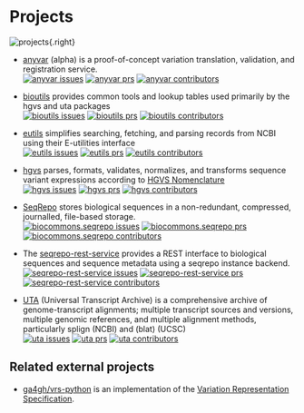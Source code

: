 # Projects

![projects](projects.drawio.svg){.right}

- [anyvar](https://github.com/biocommons/anyvar) (alpha) is a proof-of-concept variation
  translation, validation, and registration service.
  <br/>
  [![anyvar issues](https://img.shields.io/github/issues/biocommons/anyvar)](https://github.com/biocommons/anyvar)
  [![anyvar prs](https://img.shields.io/github/issues-pr/biocommons/anyvar?color=0088ff)](https://github.com/biocommons/anyvar/pulls)
  [![anyvar contributors](https://img.shields.io/github/contributors/biocommons/anyvar)](https://github.com/biocommons/anyvar/graphs/contributors)

- [bioutils](https://github.com/biocommons/bioutils) provides common tools and lookup tables used
  primarily by the hgvs and uta packages
  <br/>
  [![bioutils issues](https://img.shields.io/github/issues/biocommons/bioutils)](https://github.com/biocommons/bioutils)
  [![bioutils prs](https://img.shields.io/github/issues-pr/biocommons/bioutils?color=0088ff)](https://github.com/biocommons/bioutils/pulls)
  [![bioutils contributors](https://img.shields.io/github/contributors/biocommons/bioutils)](https://github.com/biocommons/bioutils/graphs/contributors)

- [eutils](https://github.com/biocommons/eutils) simplifies searching, fetching, and parsing records
  from NCBI using their E-utilities interface
  <br/>
  [![eutils issues](https://img.shields.io/github/issues/biocommons/eutils)](https://github.com/biocommons/eutils)
  [![eutils prs](https://img.shields.io/github/issues-pr/biocommons/eutils?color=0088ff)](https://github.com/biocommons/eutils/pulls)
  [![eutils contributors](https://img.shields.io/github/contributors/biocommons/eutils)](https://github.com/biocommons/eutils/graphs/contributors)

- [hgvs](https://github.com/biocommons/hgvs) parses, formats, validates, normalizes,
  and transforms sequence variant expressions according to [HGVS Nomenclature](https://hgvs-nomenclature.org/)
  <br/>
  [![hgvs issues](https://img.shields.io/github/issues/biocommons/hgvs)](https://github.com/biocommons/hgvs)
  [![hgvs prs](https://img.shields.io/github/issues-pr/biocommons/hgvs?color=0088ff)](https://github.com/biocommons/hgvs/pulls)
  [![hgvs contributors](https://img.shields.io/github/contributors/biocommons/hgvs)](https://github.com/biocommons/hgvs/graphs/contributors)

- [SeqRepo](https://github.com/biocommons/biocommons.seqrepo) stores biological sequences in a
  non-redundant, compressed, journalled, file-based storage.
  <br/>
  [![biocommons.seqrepo issues](https://img.shields.io/github/issues/biocommons/biocommons.seqrepo)](https://github.com/biocommons/biocommons.seqrepo)
  [![biocommons.seqrepo prs](https://img.shields.io/github/issues-pr/biocommons/biocommons.seqrepo?color=0088ff)](https://github.com/biocommons/biocommons.seqrepo/pulls)
  [![biocommons.seqrepo contributors](https://img.shields.io/github/contributors/biocommons/biocommons.seqrepo)](https://github.com/biocommons/biocommons.seqrepo/graphs/contributors)

- The [seqrepo-rest-service](https://github.com/biocommons/seqrepo-rest-service) provides a REST
  interface to biological sequences and sequence metadata using a seqrepo instance backend.
  <br/>
  [![seqrepo-rest-service issues](https://img.shields.io/github/issues/biocommons/seqrepo-rest-service)](https://github.com/biocommons/seqrepo-rest-service)
  [![seqrepo-rest-service prs](https://img.shields.io/github/issues-pr/biocommons/seqrepo-rest-service?color=0088ff)](https://github.com/biocommons/seqrepo-rest-service/pulls)
  [![seqrepo-rest-service contributors](https://img.shields.io/github/contributors/biocommons/seqrepo-rest-service)](https://github.com/biocommons/seqrepo-rest-service/graphs/contributors)

- [UTA](https://github.com/biocommons/uta) (Universal Transcript Archive) is a comprehensive archive
  of genome-transcript alignments; multiple transcript sources and versions, multiple genomic
  references, and multiple alignment methods, particularly splign (NCBI) and (blat) (UCSC)
  <br/>
  [![uta issues](https://img.shields.io/github/issues/biocommons/uta)](https://github.com/biocommons/uta)
  [![uta prs](https://img.shields.io/github/issues-pr/biocommons/uta?color=0088ff)](https://github.com/biocommons/uta/pulls)
  [![uta contributors](https://img.shields.io/github/contributors/biocommons/uta)](https://github.com/biocommons/uta/graphs/contributors)

## Related external projects

- [ga4gh/vrs-python](https://github.com/ga4gh/vrs-python) is an implementation of the [Variation
  Representation Specification](https://vrs.ga4gh.org).
